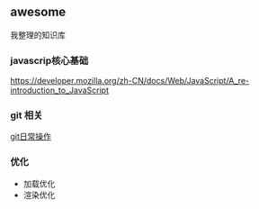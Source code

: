 ## awesome
我整理的知识库

### javascrip核心基础
https://developer.mozilla.org/zh-CN/docs/Web/JavaScript/A_re-introduction_to_JavaScript

### git 相关
[git日常操作](https://github.com/ranckprogram/awesome/blob/master/src/git/常用指令.md)

### 优化

- 加载优化
- 渲染优化

